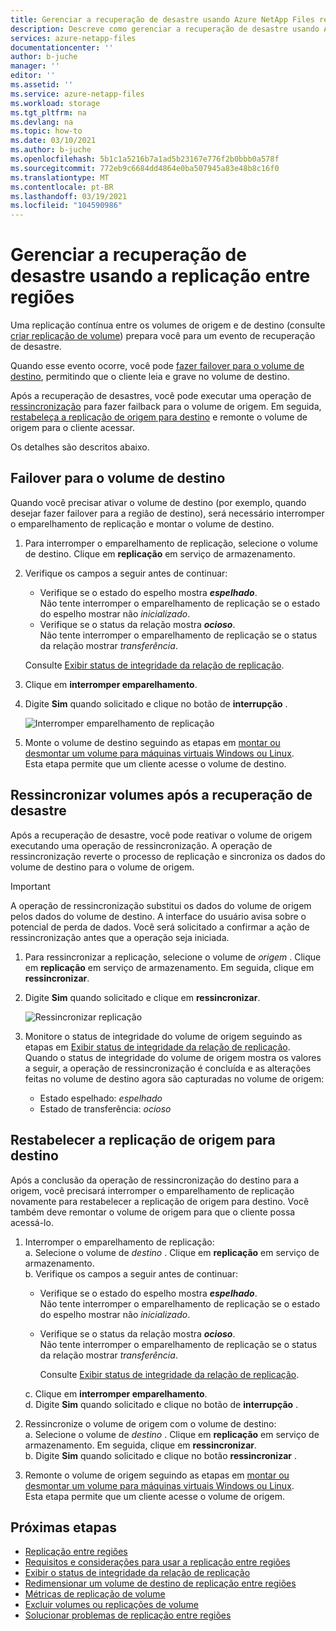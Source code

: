 ```yaml
---
title: Gerenciar a recuperação de desastre usando Azure NetApp Files replicação entre regiões | Microsoft Docs
description: Descreve como gerenciar a recuperação de desastre usando Azure NetApp Files replicação entre regiões.
services: azure-netapp-files
documentationcenter: ''
author: b-juche
manager: ''
editor: ''
ms.assetid: ''
ms.service: azure-netapp-files
ms.workload: storage
ms.tgt_pltfrm: na
ms.devlang: na
ms.topic: how-to
ms.date: 03/10/2021
ms.author: b-juche
ms.openlocfilehash: 5b1c1a5216b7a1ad5b23167e776f2b0bbb0a578f
ms.sourcegitcommit: 772eb9c6684dd4864e0ba507945a83e48b8c16f0
ms.translationtype: MT
ms.contentlocale: pt-BR
ms.lasthandoff: 03/19/2021
ms.locfileid: "104590986"
---
```

# <a name="manage-disaster-recovery-using-cross-region-replication"></a>Gerenciar a recuperação de desastre usando a replicação entre regiões 

Uma replicação contínua entre os volumes de origem e de destino (consulte [criar replicação de volume](cross-region-replication-create-peering.md)) prepara você para um evento de recuperação de desastre. 

Quando esse evento ocorre, você pode [fazer failover para o volume de destino](#fail-over-to-destination-volume), permitindo que o cliente leia e grave no volume de destino. 

Após a recuperação de desastres, você pode executar uma operação de [ressincronização](#resync-replication) para fazer failback para o volume de origem. Em seguida, [restabeleça a replicação de origem para destino](#reestablish-source-to-destination-replication) e remonte o volume de origem para o cliente acessar. 

Os detalhes são descritos abaixo. 

## <a name="fail-over-to-destination-volume"></a>Failover para o volume de destino

Quando você precisar ativar o volume de destino (por exemplo, quando desejar fazer failover para a região de destino), será necessário interromper o emparelhamento de replicação e montar o volume de destino.  

1. Para interromper o emparelhamento de replicação, selecione o volume de destino. Clique em **replicação** em serviço de armazenamento.  

2.  Verifique os campos a seguir antes de continuar:  
    * Verifique se o estado do espelho mostra ***espelhado***.   
        Não tente interromper o emparelhamento de replicação se o estado do espelho mostrar não *inicializado*.
    * Verifique se o status da relação mostra ***ocioso***.   
        Não tente interromper o emparelhamento de replicação se o status da relação mostrar *transferência*.   

    Consulte [Exibir status de integridade da relação de replicação](cross-region-replication-display-health-status.md). 

3.  Clique em **interromper emparelhamento**.  

4.  Digite **Sim** quando solicitado e clique no botão de **interrupção** . 

    ![Interromper emparelhamento de replicação](../media/azure-netapp-files/cross-region-replication-break-replication-peering.png)

5.  Monte o volume de destino seguindo as etapas em [montar ou desmontar um volume para máquinas virtuais Windows ou Linux](azure-netapp-files-mount-unmount-volumes-for-virtual-machines.md).   
    Esta etapa permite que um cliente acesse o volume de destino.

## <a name="resync-volumes-after-disaster-recovery"></a><a name="resync-replication"></a>Ressincronizar volumes após a recuperação de desastre

Após a recuperação de desastre, você pode reativar o volume de origem executando uma operação de ressincronização.  A operação de ressincronização reverte o processo de replicação e sincroniza os dados do volume de destino para o volume de origem.  

> [!IMPORTANT] 
> A operação de ressincronização substitui os dados do volume de origem pelos dados do volume de destino.  A interface do usuário avisa sobre o potencial de perda de dados. Você será solicitado a confirmar a ação de ressincronização antes que a operação seja iniciada.

1. Para ressincronizar a replicação, selecione o volume de *origem* . Clique em **replicação** em serviço de armazenamento. Em seguida, clique em **ressincronizar**.  

2. Digite **Sim** quando solicitado e clique em **ressincronizar**. 
 
    ![Ressincronizar replicação](../media/azure-netapp-files/cross-region-replication-resync-replication.png)

3. Monitore o status de integridade do volume de origem seguindo as etapas em [Exibir status de integridade da relação de replicação](cross-region-replication-display-health-status.md).   
    Quando o status de integridade do volume de origem mostra os valores a seguir, a operação de ressincronização é concluída e as alterações feitas no volume de destino agora são capturadas no volume de origem:   

    * Estado espelhado: *espelhado*  
    * Estado de transferência: *ocioso*  

## <a name="reestablish-source-to-destination-replication"></a>Restabelecer a replicação de origem para destino

Após a conclusão da operação de ressincronização do destino para a origem, você precisará interromper o emparelhamento de replicação novamente para restabelecer a replicação de origem para destino. Você também deve remontar o volume de origem para que o cliente possa acessá-lo.  

1. Interromper o emparelhamento de replicação:  
    a. Selecione o volume de *destino* . Clique em **replicação** em serviço de armazenamento.  
    b. Verifique os campos a seguir antes de continuar:   
    * Verifique se o estado do espelho mostra ***espelhado***.   
    Não tente interromper o emparelhamento de replicação se o estado do espelho mostrar não *inicializado*.  
    * Verifique se o status da relação mostra ***ocioso***.   
    Não tente interromper o emparelhamento de replicação se o status da relação mostrar *transferência*.    

        Consulte [Exibir status de integridade da relação de replicação](cross-region-replication-display-health-status.md). 

    c. Clique em **interromper emparelhamento**.   
    d. Digite **Sim** quando solicitado e clique no botão de **interrupção** .  

2. Ressincronize o volume de origem com o volume de destino:  
    a. Selecione o volume de *destino* . Clique em **replicação** em serviço de armazenamento. Em seguida, clique em **ressincronizar**.   
    b. Digite **Sim** quando solicitado e clique no botão **ressincronizar** .

3. Remonte o volume de origem seguindo as etapas em [montar ou desmontar um volume para máquinas virtuais Windows ou Linux](azure-netapp-files-mount-unmount-volumes-for-virtual-machines.md).  
    Esta etapa permite que um cliente acesse o volume de origem.

## <a name="next-steps"></a>Próximas etapas  

* [Replicação entre regiões](cross-region-replication-introduction.md)
* [Requisitos e considerações para usar a replicação entre regiões](cross-region-replication-requirements-considerations.md)
* [Exibir o status de integridade da relação de replicação](cross-region-replication-display-health-status.md)
* [Redimensionar um volume de destino de replicação entre regiões](azure-netapp-files-resize-capacity-pools-or-volumes.md#resize-a-cross-region-replication-destination-volume)
* [Métricas de replicação de volume](azure-netapp-files-metrics.md#replication)
* [Excluir volumes ou replicações de volume](cross-region-replication-delete.md)
* [Solucionar problemas de replicação entre regiões](troubleshoot-cross-region-replication.md)

